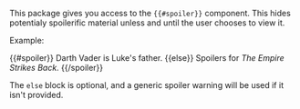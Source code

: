 This package gives you access to the `{{#spoiler}}` component. This hides potentialy spoilerific material unless and until the user chooses to view it.

Example:

  {{#spoiler}}
    Darth Vader is Luke's father.
  {{else}}
    Spoilers for <i>The Empire Strikes Back</i>.
  {{/spoiler}}

The `else` block is optional, and a generic spoiler warning will be used if it isn't provided.

